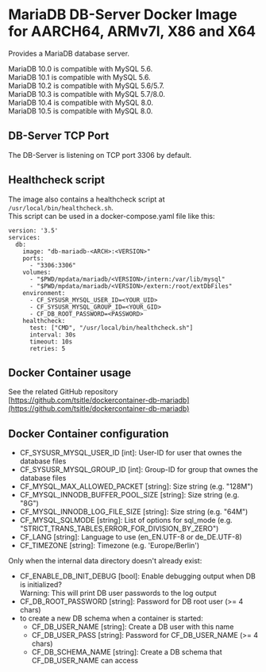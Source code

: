 # MariaDB DB-Server Docker Image for AARCH64, ARMv7l, X86 and X64

Provides a MariaDB database server.

MariaDB 10.0 is compatible with MySQL 5.6.  
MariaDB 10.1 is compatible with MySQL 5.6.  
MariaDB 10.2 is compatible with MySQL 5.6/5.7.  
MariaDB 10.3 is compatible with MySQL 5.7/8.0.  
MariaDB 10.4 is compatible with MySQL 8.0.  
MariaDB 10.5 is compatible with MySQL 8.0.

## DB-Server TCP Port
The DB-Server is listening on TCP port 3306 by default.

## Healthcheck script
The image also contains a healthcheck script at `/usr/local/bin/healthcheck.sh`.  
This script can be used in a docker-compose.yaml file like this:

```
version: '3.5'
services:
  db:
    image: "db-mariadb-<ARCH>:<VERSION>"
    ports:
      - "3306:3306"
    volumes:
      - "$PWD/mpdata/mariadb/<VERSION>/intern:/var/lib/mysql"
      - "$PWD/mpdata/mariadb/<VERSION>/extern:/root/extDbFiles"
    environment:
      - CF_SYSUSR_MYSQL_USER_ID=<YOUR_UID>
      - CF_SYSUSR_MYSQL_GROUP_ID=<YOUR_GID>
      - CF_DB_ROOT_PASSWORD=<PASSWORD>
    healthcheck:
      test: ["CMD", "/usr/local/bin/healthcheck.sh"]
      interval: 30s
      timeout: 10s
      retries: 5
```

## Docker Container usage
See the related GitHub repository [https://github.com/tsitle/dockercontainer-db-mariadb](https://github.com/tsitle/dockercontainer-db-mariadb)

## Docker Container configuration
- CF\_SYSUSR\_MYSQL\_USER\_ID [int]: User-ID for user that ownes the database files
- CF\_SYSUSR\_MYSQL\_GROUP\_ID [int]: Group-ID for group that ownes the database files
- CF\_MYSQL\_MAX\_ALLOWED\_PACKET [string]: Size string (e.g. "128M")
- CF\_MYSQL\_INNODB\_BUFFER\_POOL\_SIZE [string]: Size string (e.g. "8G")
- CF\_MYSQL\_INNODB\_LOG\_FILE\_SIZE [string]: Size string (e.g. "64M")
- CF\_MYSQL\_SQLMODE [string]: List of options for sql_mode (e.g. "STRICT_TRANS_TABLES,ERROR_FOR_DIVISION_BY_ZERO")
- CF\_LANG [string]: Language to use (en\_EN.UTF-8 or de\_DE.UTF-8)
- CF\_TIMEZONE [string]: Timezone (e.g. 'Europe/Berlin')

Only when the internal data directory doesn't already exist:

- CF\_ENABLE\_DB\_INIT\_DEBUG [bool]: Enable debugging output when DB is initialized?  
Warning: This will print DB user passwords to the log output
- CF\_DB\_ROOT\_PASSWORD [string]: Password for DB root user (>= 4 chars)
- to create a new DB schema when a container is started:
	- CF\_DB\_USER\_NAME [string]: Create a DB user with this name
	- CF\_DB\_USER\_PASS [string]: Password for CF\_DB\_USER\_NAME (>= 4 chars)
	- CF\_DB\_SCHEMA\_NAME [string]: Create a DB schema that CF\_DB\_USER\_NAME can access
